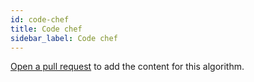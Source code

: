 ```yaml
---
id: code-chef
title: Code chef
sidebar_label: Code chef
---
```


[Open a pull request](https://github.com/AllAlgorithms/algorithms/tree/master/docs/code-chef.md) to add the content for this algorithm.